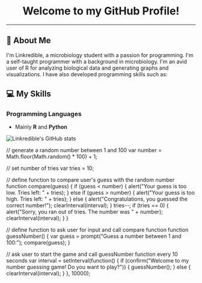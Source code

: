 # <center>Welcome to my GitHub Profile!</center>

---

## :microbe: About Me

I'm Linkredible, a microbiology student with a passion for programming. I'm a self-taught programmer with a background in microbiology. I'm an avid user of R for analyzing biological data and generating graphs and visualizations. I have also developed programming skills such as:

## :computer: My Skills

### Programming Languages

- Mainly **R** and **Python**

![Linkredible's GitHub stats](https://github-readme-stats.vercel.app/api?username=linkredible&show_icons=true&theme=radical)


// generate a random number between 1 and 100
var number = Math.floor(Math.random() * 100) + 1;

// set number of tries
var tries = 10;

// define function to compare user's guess with the random number
function compare(guess) {
  if (guess < number) {
    alert("Your guess is too low. Tries left: " + tries);
  } else if (guess > number) {
    alert("Your guess is too high. Tries left: " + tries);
  } else {
    alert("Congratulations, you guessed the correct number!");
    clearInterval(interval);
  }
  tries--;
  if (tries == 0) {
    alert("Sorry, you ran out of tries. The number was " + number);
    clearInterval(interval);
  }
}

// define function to ask user for input and call compare function
function guessNumber() {
  var guess = prompt("Guess a number between 1 and 100:");
  compare(guess);
}

// ask user to start the game and call guessNumber function every 10 seconds
var interval = setInterval(function() {
  if (confirm("Welcome to my number guessing game! Do you want to play?")) {
    guessNumber();
  } else {
    clearInterval(interval);
  }
}, 10000);

